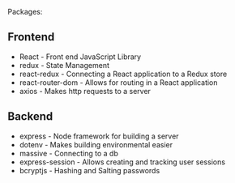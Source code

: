 Packages:

## Frontend
*  React - Front end JavaScript Library
*  redux - State Management
*  react-redux - Connecting a React application to a Redux store
*  react-router-dom - Allows for routing in a React application
* axios - Makes http requests to a server

## Backend
*  express - Node framework for building a server
*  dotenv - Makes building environmental easier
*  massive - Connecting to a db
*  express-session - Allows creating and tracking user sessions
*  bcryptjs - Hashing and Salting passwords